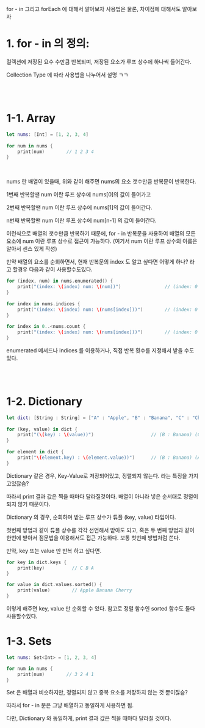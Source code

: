 for - in 그리고 forEach 에 대해서 알아보자 사용법은 물론, 차이점에 대해서도 알아보자

# 1. for - in 의 정의:

컬렉션에 저장된 요수 수만큼 반복되며, 저장된 요소가 루프 상수에 하나씩 들어간다.  

Collection Type 에 따라 사용법을 나누어서 설명 ㄱㄱ

</br>
</br>

# 1-1. Array

```swift
let nums: [Int] = [1, 2, 3, 4]
 
for num in nums {
    print(num)        // 1 2 3 4
}
```

</br>

nums 란 배열이 있을때, 위와 같이 해주면 nums의 요소 갯수만큼 반복문이 반복한다.

1번째 반복할땐 num 이란 루프 상수에 nums[0]의 값이 들어가고

2번째 반복할땐 num 이란 루프 상수에 nums[1]의 값이 들어간다.

n번째 반복할땐 num 이란 루프 상수에 num[n-1] 의 값이 들어간다.

이런식으로 배열의 갯수만큼 반복하기 때문에, for - in 반복문을 사용하여 배열의 모든 요소에 num 이란 루프 상수로 접근이 가능하다.  (여기서 num 이란 루프 상수의 이름은 알아서 센스 있게 작성)

만약 배열의 요소를 순회하면서, 현재 반복문의 index 도 알고 싶다면 어떻게 하나?  라고 할경우 다음과 같이 사용할수도있다.

```swift
for (index, num) in nums.enumerated() {
    print("(index: \(index) num: \(num))")                // (index: 0 num: 1) (index: 1 num: 2) (index: 2 num: 3) (index: 3 num: 4)
}
 
for index in nums.indices {
    print("(index: \(index) num: \(nums[index]))")        // (index: 0 num: 1) (index: 1 num: 2) (index: 2 num: 3) (index: 3 num: 4)
}
 
for index in 0..<nums.count {
    print("(index: \(index) num: \(nums[index]))")        // (index: 0 num: 1) (index: 1 num: 2) (index: 2 num: 3) (index: 3 num: 4)
}
```

enumerated 메서드나 indices 를 이용하거나, 직접 반복 횟수를 지정해서 받을 수도있다.

</br>
</br>

# 1-2. Dictionary

```swift
let dict: [String : String] = ["A" : "Apple", "B" : "Banana", "C" : "Cherry"]
  
for (key, value) in dict {
    print("(\(key) : \(value))")                     // (B : Banana) (C : Cherry) (A : Apple)
}
 
for element in dict {
    print("\(element.key) : \(element.value))")      // (B : Banana) (A : Apple) (C : Cherry)
}
```

Dictionary 같은 경우, Key-Value로 저장되어있고, 정렬되지 않는다.  라는 특징을 가지고있잖슴?

따라서 print 결과 값은 찍을 때마다 달라질것이다.  배열이 아니라 넣은 순서대로 정렬이되지 않기 때문이다.

Dictionary 의 경우, 순회하며 받는 루프 상수가 튜플 (key, value) 타입이다.

첫번째 방법과 같이 튜플 상수를 각각 선언해서 받아도 되고, 혹은 두 번째 방법과 같이 한번에 받아서 점문법을 이용해서도 접근 가능하다.  보통 첫번째 방법처럼 쓴다.

만약, key 또는 value 만 반복 하고 싶다면.

```swift
for key in dict.keys {
    print(key)          // C B A
}

for value in dict.values.sorted() {
    print(value)        // Apple Banana Cherry
}
```

이렇게 해주면 key, value 만 순회할 수 있다.   참고로 정렬 함수인 sorted 함수도 둘다 사용할수있다.

# 1-3. Sets

```swift
let nums: Set<Int> = [1, 2, 3, 4]

for num in nums {
    print(num)        // 3 2 4 1
}
```

Set 은 배열과 비슷하지만, 정렬되지 않고 중복 요소를 저장하지 않는 것 뿐이잖슴?

따라서 for - in 문은 그냥 배열하고 동일하게 사용하면 됨.

다만, Dictionary 와 동일하게, print 결과 값은 찍을 때마다 달라질 것이다.





